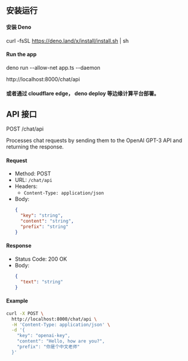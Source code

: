 
## 安装运行

#### 安装 Deno

curl -fsSL https://deno.land/x/install/install.sh | sh

#### Run the app

deno run --allow-net app.ts --daemon

http://localhost:8000/chat/api

#### 或者通过 cloudflare edge， deno deploy 等边缘计算平台部署。

## API 接口

POST /chat/api

Processes chat requests by sending them to the OpenAI GPT-3 API and returning the response.

#### Request

- Method: POST
- URL: `/chat/api`
- Headers:
  - `Content-Type: application/json`
- Body:
  ```json
  {
    "key": "string",
    "content": "string",
    "prefix": "string"
  }
  ```

#### Response

- Status Code: 200 OK
- Body:
  ```json
  {
    "text": "string"
  }
  ```

#### Example

```bash
curl -X POST \
  http://localhost:8000/chat/api \
  -H 'Content-Type: application/json' \
  -d '{
    "key": "openai-key",
    "content": "Hello, how are you?",
    "prefix": "你是个中文老师"
  }'
